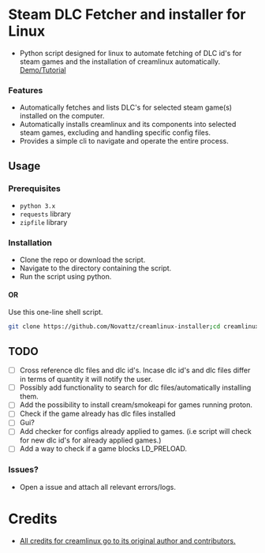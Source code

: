 
# Steam DLC Fetcher and installer for Linux
- Python script designed for linux to automate fetching of DLC id's for steam games and the installation of creamlinux automatically. [Demo/Tutorial](https://www.youtube.com/watch?v=Y1E15rUsdDw)
### Features
- Automatically fetches and lists DLC's for selected steam game(s) installed on the computer.
- Automatically installs creamlinux and its components into selected steam games, excluding and handling specific config files.
- Provides a simple cli to navigate and operate the entire process.

## Usage
### Prerequisites
- `python 3.x`
- `requests` library
- `zipfile` library


### Installation

- Clone the repo or download the script.
- Navigate to the directory containing the script.
- Run the script using python.

#### OR
Use this one-line shell script.
```bash
git clone https://github.com/Novattz/creamlinux-installer;cd creamlinux-installer;python dlc_fetcher.py
```
## TODO
- [ ] Cross reference dlc files and dlc id's. Incase dlc id's and dlc files differ in terms of quantity it will notify the user.
- [ ] Possibly add functionality to search for dlc files/automatically installing them.
- [ ] Add the possibility to install cream/smokeapi for games running proton.
- [ ] Check if the game already has dlc files installed
- [ ] Gui?
- [ ] Add checker for configs already applied to games. (i.e script will check for new dlc id's for already applied games.)
- [ ] Add a way to check if a game blocks LD_PRELOAD.

### Issues?
- Open a issue and attach all relevant errors/logs.

# Credits
- [All credits for creamlinux go to its original author and contributors.](https://github.com/anticitizn/creamlinux)
